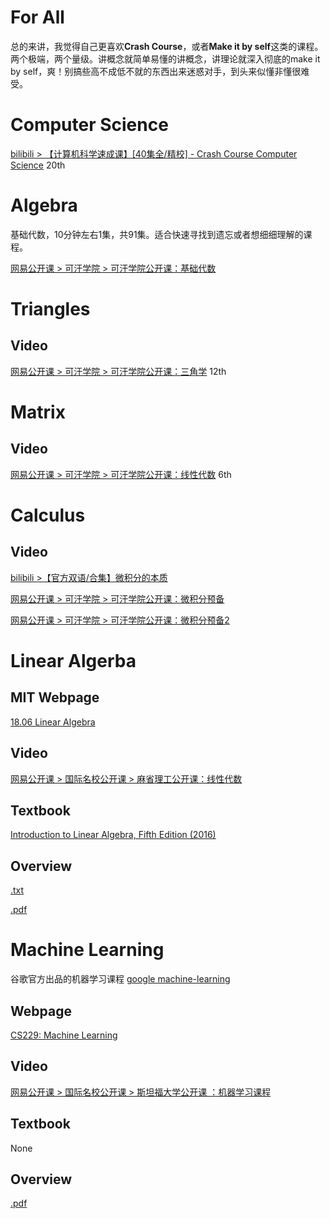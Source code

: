 
# For All

总的来讲，我觉得自己更喜欢**Crash Course**，或者**Make it by self**这类的课程。两个极端，两个量级。讲概念就简单易懂的讲概念，讲理论就深入彻底的make it by self，爽！别搞些高不成低不就的东西出来迷惑对手，到头来似懂非懂很难受。


# Computer Science
[bilibili > 【计算机科学速成课】[40集全/精校] - Crash Course Computer Science](https://www.bilibili.com/video/av21376839/?p=20) 20th


# Algebra
基础代数，10分钟左右1集，共91集。适合快速寻找到遗忘或者想细细理解的课程。

[网易公开课 > 可汗学院 > 可汗学院公开课：基础代数](http://open.163.com/special/Khan/algebra.html)


# Triangles

## Video
[网易公开课 > 可汗学院 > 可汗学院公开课：三角学](http://open.163.com/special/Khan/trigonometry.html) 12th


# Matrix

## Video
[网易公开课 > 可汗学院 > 可汗学院公开课：线性代数](http://open.163.com/special/Khan/linearalgebra.html) 6th


# Calculus

## Video
[bilibili >【官方双语/合集】微积分的本质](https://www.bilibili.com/video/av24325548)

[网易公开课 > 可汗学院 > 可汗学院公开课：微积分预备](http://open.163.com/special/Khan/precalculus.html)

[网易公开课 > 可汗学院 > 可汗学院公开课：微积分预备2](https://open.163.com/movie/2018/1/5/K/MD6N3N9A5_MD6N3PJ5K.html)


# Linear Algerba

## MIT Webpage
[18.06  Linear Algebra](http://stellar.mit.edu/S/course/18/fa17/18.06/)

## Video
[网易公开课 > 国际名校公开课 > 麻省理工公开课：线性代数](http://open.163.com/special/opencourse/daishu.html)

## Textbook
[Introduction to Linear Algebra, Fifth Edition (2016)](http://math.mit.edu/~gs/linearalgebra/)

## Overview
[.txt](./Linear%20Algerba/linear_algebra_summaries.md)

[.pdf](./Linear%20Algerba/linear_algebra_overview.pdf)


# Machine Learning
谷歌官方出品的机器学习课程
[google machine-learning](https://developers.google.com/machine-learning/crash-course/prereqs-and-prework)

## Webpage
[CS229: Machine Learning](http://cs229.stanford.edu/)

## Video
[网易公开课 > 国际名校公开课 > 斯坦福大学公开课 ：机器学习课程](http://open.163.com/special/opencourse/machinelearning.html)

## Textbook
None

## Overview
[.pdf](./Machine%20Learning/Deep%20Learning%20Tutorial.pdf)
